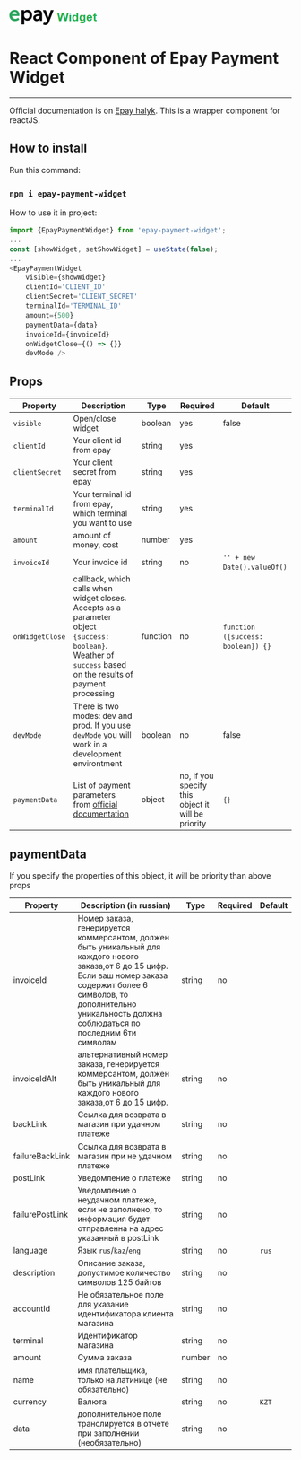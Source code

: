 
![Alt text](/public/epay_widget.png) 

# React Component of Epay Payment Widget

***

Official documentation is on [Epay halyk](https://epayment.kz/docs). This is a wrapper component for reactJS.

## How to install

Run this command:

### `npm i epay-payment-widget`

How to use it in project:

```typescript jsx
import {EpayPaymentWidget} from 'epay-payment-widget';
...
const [showWidget, setShowWidget] = useState(false);
...
<EpayPaymentWidget
    visible={showWidget}
    clientId='CLIENT_ID'
    clientSecret='CLIENT_SECRET'
    terminalId='TERMINAL_ID'
    amount={500}
    paymentData={data}
    invoiceId={invoiceId}
    onWidgetClose={() => {}}
    devMode />
```

## Props

| Property      | Description                                                                                                                                                    | Type     | Required                                   | Default                            |
|---------------|----------------------------------------------------------------------------------------------------------------------------------------------------------------|----------|--------------------------------------------|------------------------------------|
| `visible`    | Open/close widget                                                                                                                                              | boolean  | yes                                        | false                              |
| `clientId` | Your client id from epay                                                                                                                                       | string   | yes                                        |
| `clientSecret` | Your client secret from epay                                                                                                                                   | string   | yes                                        | 
| `terminalId` | Your terminal id from epay, which terminal you want to use                                                                                                     | string   | yes                                        |
| `amount` | amount of money, cost                                                                                                                                          | number   | yes                                        | 
| `invoiceId` | Your invoice id                                                                                                                                                | string   | no                                         | `'' + new Date().valueOf()`        |
| `onWidgetClose` | callback, which calls when widget closes. Accepts as a parameter object `{success: boolean}`.  Weather of `success` based on the results of payment processing | function | no                                         | `function ({success: boolean}) {}` |
| `devMode` | There is two modes: dev and prod. If you use `devMode` you will work in a development environtment                                                             | boolean  | no                                         | false                              |
| `paymentData` | List of payment parameters from [official documentation](https://epayment.kz/docs/platezhnyi-vidzhet) | object | no, if you specify this object it will be priority | `{}`                               |

## paymentData

If you specify the properties of this object, it will be priority than above props

| Property        | Description (in russian)                                                                                                                                                                                                                | Type   | Required | Default |
|-----------------|-----------------------------------------------------------------------------------------------------------------------------------------------------------------------------------------------------------------------------------------|--------|---|---------|
| invoiceId       | 	Номер заказа, генерируется коммерсантом, должен быть уникальный для каждого нового заказа,от 6 до 15 цифр. Если ваш номер заказа содержит более 6 символов, то дополнительно уникальность должна соблюдаться по последним 6ти символам | string | no |         |
| invoiceIdAlt    | 	альтернативный номер заказа, генерируется коммерсантом, должен быть уникальный для каждого нового заказа,от 6 до 15 цифр.                                                                                                              | string | no |         |
| backLink        | 	Ссылка для возврата в магазин при удачном платеже                                                                                                                                                                                      | string | no | |
| failureBackLink | 	Ссылка для возврата в магазин при не удачном платеже                                                                                                                                                                                   | string | no | |
| postLink        | 	Уведомление о платеже                                                                                                                                                                                                                  | string | no | |
| failurePostLink | 	Уведомление о неудачном платеже, если не заполнено, то информация будет отправленна на адрес указанный в postLink                                                                                                                      | string | no | |
| language        | 	Язык `rus`/`kaz`/`eng`                                                                                                                                                                                                                 | string | no | `rus` |
| description     | 	Описание заказа, допустимое количество символов 125 байтов                                                                                                                                                                             | string | no | |
| accountId       | 	Не обязательное поле для указание идентификатора клиента магазина                                                                                                                                                                      | string | no | |
| terminal        | 	Идентификатор магазина                                                                                                                                                                                                                 | string | no | |
| amount          | 	Сумма заказа                                                                                                                                                                                                                           | number | no | |
| name            | 	имя плательщика, только на латинице (не обязательно)                                                                                                                                                                                   | string | no | |
| currency        | 	Валюта                                                                                                                                                                                                                                 | string | no | `KZT` |
| data            | 	дополнительное поле транслируется в отчете при заполнении (необязательно)                                                                                                                                                              | string | no | |
